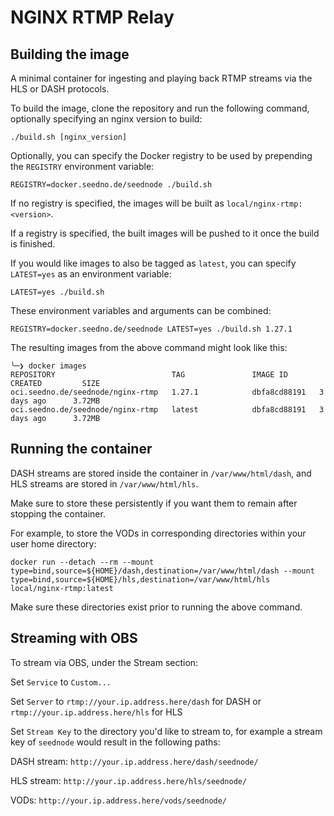 # NGINX RTMP Relay

## Building the image

A minimal container for ingesting and playing back RTMP streams via the HLS or DASH protocols.

To build the image, clone the repository and run the following command, optionally specifying an nginx version to build:

`./build.sh [nginx_version]`

Optionally, you can specify the Docker registry to be used by prepending the `REGISTRY` environment variable:

`REGISTRY=docker.seedno.de/seednode ./build.sh`

If no registry is specified, the images will be built as `local/nginx-rtmp:<version>`.

If a registry is specified, the built images will be pushed to it once the build is finished.

If you would like images to also be tagged as `latest`, you can specify `LATEST=yes` as an environment variable:

`LATEST=yes ./build.sh`

These environment variables and arguments can be combined:

`REGISTRY=docker.seedno.de/seednode LATEST=yes ./build.sh 1.27.1`

The resulting images from the above command might look like this:

```
╰─❯ docker images
REPOSITORY                          TAG               IMAGE ID       CREATED         SIZE
oci.seedno.de/seednode/nginx-rtmp   1.27.1            dbfa8cd88191   3 days ago      3.72MB
oci.seedno.de/seednode/nginx-rtmp   latest            dbfa8cd88191   3 days ago      3.72MB
```

## Running the container

DASH streams are stored inside the container in `/var/www/html/dash`, and HLS streams are stored in `/var/www/html/hls`.

Make sure to store these persistently if you want them to remain after stopping the container.

For example, to store the VODs in corresponding directories within your user home directory:

`docker run --detach --rm --mount type=bind,source=${HOME}/dash,destination=/var/www/html/dash --mount type=bind,source=${HOME}/hls,destination=/var/www/html/hls local/nginx-rtmp:latest`

Make sure these directories exist prior to running the above command.

## Streaming with OBS

To stream via OBS, under the Stream section:

Set `Service` to `Custom...`

Set `Server` to `rtmp://your.ip.address.here/dash` for DASH or `rtmp://your.ip.address.here/hls` for HLS

Set `Stream Key` to the directory you'd like to stream to, for example a stream key of `seednode` would result in the following paths:

DASH stream: `http://your.ip.address.here/dash/seednode/`

HLS stream: `http://your.ip.address.here/hls/seednode/`

VODs: `http://your.ip.address.here/vods/seednode/`
